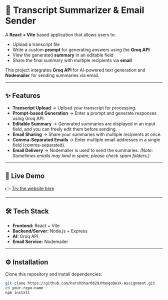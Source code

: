 # 📄 Transcript Summarizer & Email Sender  

A **React + Vite** based application that allows users to:  
- Upload a transcript file  
- Write a custom **prompt** for generating answers using the **Groq API**  
- View the generated **summary** in an editable field  
- Share the final summary with multiple recipients via **email**  

This project integrates **Groq API** for AI-powered text generation and **Nodemailer** for sending summaries via email.  

---

## ✨ Features  

- **Transcript Upload** → Upload your transcript for processing.  
- **Prompt-based Generation** → Enter a prompt and generate responses using Groq API.  
- **Editable Summary** → Generated summaries are displayed in an input field, and you can freely edit them before sending.  
- **Email Sharing** → Share your summaries with multiple recipients at once.  
- **Comma-Separated Emails** → Enter multiple email addresses in a single field (comma-separated).  
- **Email Delivery** → Nodemailer is used to send the summaries. *(Note: Sometimes emails may land in spam; please check spam folders.)*  

---

## 🔗 Live Demo  

👉 [Try the website here](https://mangodesk-assignment-kappa.vercel.app/)  

---

## 🛠️ Tech Stack  

- **Frontend:** React + Vite  
- **Backend/Server:** Node.js + Express  
- **AI:** Groq API  
- **Email Service:** Nodemailer  

---

## ⚙️ Installation  

Clone this repository and install dependencies:  

```bash
git clone https://github.com/harshbhar0629/MangoDesk-Assignment.git
cd your-repo-name
npm install
